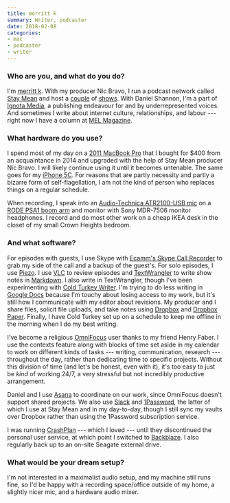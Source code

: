 ```yaml
---
title: merritt k
summary: Writer, podcaster
date: 2018-02-08
categories:
- mac
- podcaster
- writer
---
```


### Who are you, and what do you do?

I'm [merritt k](http://merrittk.com/ "merritt's website."). With my producer Nic Bravo, I run a podcast network called [Stay Mean](https://staymean.co/ "A podcast network.") and host a [couple](http://woodlandsecrets.co/ "merritt's conversation podcast.") of [shows](http://dadfeelings.com/ "merritt's podcast about father-type figures."). With Daniel Shannon, I'm a part of [Ignota Media](https://ignota.media/ "A publishing group for underrepresented voices."), a publishing endeavour for and by underrepresented voices. And sometimes I write about internet culture, relationships, and labour --- right now I have a column at [MEL Magazine](https://melmagazine.com/@merritt_k "merritt's articles in MEL Magazine.").

### What hardware do you use?

I spend most of my day on a [2011 MacBook Pro][macbook-pro] that I bought for $400 from an acquaintance in 2014 and upgraded with the help of Stay Mean producer Nic Bravo. I will likely continue using it until it becomes untenable. The same goes for my [iPhone 5C][iphone-5c]. For reasons that are partly necessity and partly a bizarre form of self-flagellation, I am not the kind of person who replaces things on a regular schedule. 

When recording, I speak into an [Audio-Technica ATR2100-USB mic][atr2100-usb] on a [RODE PSA1 boom arm][psa1] and monitor with Sony MDR-7506 monitor headphones. I record and do most other work on a cheap IKEA desk in the closet of my small Crown Heights bedroom.

### And what software?

For episodes with guests, I use Skype with [Ecamm's Skype Call Recorder][call-recorder] to grab my side of the call and a backup of the guest's. For solo episodes, I use [Piezo][]. I use [VLC][] to review episodes and [TextWrangler][] to write show notes in [Markdown][]. I also write in TextWrangler, though I've been experimenting with [Cold Turkey Writer][cold-turkey-writer]. I'm trying to do less writing in [Google Docs][google-docs] because I'm touchy about losing access to my work, but it's still how I communicate with my editor about revisions. My producer and I share files, solicit file uploads, and take notes using [Dropbox][] and [Dropbox Paper][dropbox-paper]. Finally, I have Cold Turkey set up on a schedule to keep me offline in the morning when I do my best writing.

I've become a religious [OmniFocus][] user thanks to my friend Henry Faber. I use the contexts feature along with blocks of time set aside in my calendar to work on different kinds of tasks --- writing, communication, research --- throughout the day, rather than dedicating time to specific projects. Without this division of time (and let's be honest, even with it), it's too easy to just be _kind_ of working 24/7, a very stressful but not incredibly productive arrangement. 

Daniel and I use [Asana][] to coordinate on our work, since OmniFocus doesn't support shared projects. We also use [Slack][] and [1Password][], the latter of which I use at Stay Mean and in my day-to-day, though I still sync my vaults over Dropbox rather than using the 1Password subscription service.

I was running [CrashPlan][] --- which I loved --- until they discontinued the personal user service, at which point I switched to [Backblaze][]. I also regularly back up to an on-site Seagate external drive.

### What would be your dream setup?

I'm not interested in a maximalist audio setup, and my machine still runs fine, so I'd be happy with a recording space/office outside of my home, a slightly nicer mic, and a hardware audio mixer.

[1password]: https://1password.com "Password management software for Mac OS X."
[asana]: https://asana.com/ "A project management service."
[atr2100-usb]: https://www.audio-technica.com/world_map/cms/wired_mics/b8dd84773f83092c/ "A USB-based microphone."
[backblaze]: https://www.backblaze.com/cloud-backup.html "Online backup."
[call-recorder]: https://www.ecamm.com/mac/callrecorder/ "Software for recording Skype conversations."
[cold-turkey-writer]: https://getcoldturkey.com/writer/ "A distraction-free text editor."
[crashplan]: https://www.crashplan.com/en-us/ "An online backup service."
[dropbox-paper]: https://www.dropbox.com/paper/start?no_redirect=1 "A document collaboration service."
[dropbox]: https://www.dropbox.com/ "Online syncing and storage."
[google-docs]: https://en.wikipedia.org/wiki/Google_Docs "A web-based office suite."
[iphone-5c]: https://en.wikipedia.org/wiki/IPhone_5C "An iOS smartphone."
[macbook-pro]: https://www.apple.com/macbook-pro/ "A laptop."
[markdown]: https://daringfireball.net/projects/markdown/ "An email-like format for marking up text."
[omnifocus]: https://www.omnigroup.com/omnifocus/ "Task management software for the Mac."
[piezo]: https://rogueamoeba.com/piezo/ "A recording app for the Mac."
[psa1]: https://www.rode.com:443/accessories/psa1 "A microphone boom."
[slack]: https://slack.com/intl/ja-jp/ "A collaboration service."
[textwrangler]: http://www.barebones.com/products/textwrangler/ "A free, powerful text editor for the Mac."
[vlc]: http://www.videolan.org/vlc/ "An open-source media player."
